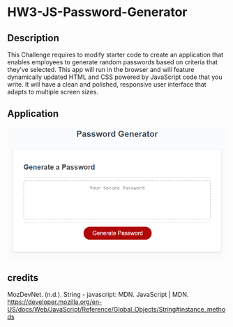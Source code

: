 # HW3-JS-Password-Generator

## Description
This Challenge requires to modify starter code to create an application that enables employees to generate random passwords based on criteria that they’ve selected. This app will run in the browser and will feature dynamically updated HTML and CSS powered by JavaScript code that you write. It will have a clean and polished, responsive user interface that adapts to multiple screen sizes.

## Application

<img src="./assets/images/03-javascript-homework-demo.png" alt="Image of the password generator application."/>

## credits
MozDevNet. (n.d.). String - javascript: MDN. JavaScript | MDN. https://developer.mozilla.org/en-US/docs/Web/JavaScript/Reference/Global_Objects/String#instance_methods 
